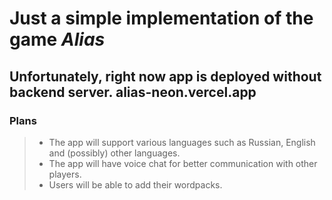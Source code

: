 # Just a simple implementation of the game *Alias*

## **Unfortunately, right now app is deployed without backend server.** alias-neon.vercel.app

### Plans
> - The app will support various languages such as Russian, English and (possibly) other languages.
> - The app will have voice chat for better communication with other players.
> - Users will be able to add their wordpacks.
